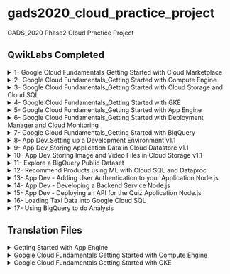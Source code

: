 # gads2020_cloud_practice_project
GADS_2020 Phase2 Cloud Practice Project

## QwikLabs Completed

<details>
  <summary>1- Google Cloud Fundamentals_Getting Started with Cloud Marketplace</summary>
  <img src="Screenshots/1- Google Cloud Fundamentals_Getting Started with Cloud Marketplace-1.jpg">
</details>

<details>
  <summary>2- Google Cloud Fundamentals_Getting Started with Compute Engine</summary>
  <img src="Screenshots/2- Google Cloud Fundamentals_Getting Started with Compute Engine-1.jpg">
</details>

<details>
  <summary>3- Google Cloud Fundamentals_Getting Started with Cloud Storage and Cloud SQL</summary>
  <img src="Screenshots/3- Google Cloud Fundamentals_Getting Started with Cloud Storage and Cloud SQL-1.jpg">
</details>

<details>
  <summary>4- Google Cloud Fundamentals_Getting Started with GKE</summary>
  <img src="Screenshots/4- Google Cloud Fundamentals_Getting Started with GKE-1.jpg">
</details>

<details>
  <summary>5- Google Cloud Fundamentals_Getting Started with App Engine</summary>
  <img src="Screenshots/5- Google Cloud Fundamentals_Getting Started with App Engine-1.jpg">
</details>

<details>
  <summary>6- Google Cloud Fundamentals_Getting Started with Deployment Manager and Cloud Monitoring</summary>
  <img src="Screenshots/6- Google Cloud Fundamentals_Getting Started with Deployment Manager and Cloud Monitoring-1.jpg">
</details>

<details>
  <summary>7- Google Cloud Fundamentals_Getting Started with BigQuery</summary>
  <img src="Screenshots/7- Google Cloud Fundamentals_Getting Started with BigQuery-1.jpg">
</details>

<details>
  <summary>8- App Dev_Setting up a Development Environment v1.1</summary>
  <img src="Screenshots/8- App Dev_Setting up a Development Environment v1.1-1.jpg">
</details>

<details>
  <summary>9- App Dev_Storing Application Data in Cloud Datastore v1.1</summary>
  <img src="Screenshots/9- App Dev_Storing Application Data in Cloud Datastore v1.1-1.jpg">
</details>

<details>
  <summary>10- App Dev_Storing Image and Video Files in Cloud Storage v1.1</summary>
  <img src="Screenshots/10- App Dev_Storing Image and Video Files in Cloud Storage v1.1-1.jpg">
</details>

<details>
  <summary>11- Explore a BigQuery Public Dataset</summary>
  <img src="Screenshots/11- Explore a BigQuery Public Dataset-1.jpg">
</details>

<details>
  <summary>12- Recommend Products using ML with Cloud SQL and Dataproc</summary>
  <img src="Screenshots/12- Recommend Products using ML with Cloud SQL and Dataproc-1.jpg">
</details>

<details>
  <summary>13- App Dev - Adding User Authentication to your Application Node.js</summary>
  <img src="Screenshots/13- App Dev - Adding User Authentication to your Application Node_js-1.jpg">
</details>

<details>
  <summary>14- App Dev - Developing a Backend Service Node.js</summary>
  <img src="Screenshots/14- App Dev - Developing a Backend Service Node_js-1.jpg">
</details>

<details>
  <summary>15- App Dev - Deploying an API for the Quiz Application Node.js</summary>
  <img src="Screenshots/15- App Dev - Deploying an API for the Quiz Application Node_js-1.jpg">
</details>

<details>
  <summary>16- Loading Taxi Data into Google Cloud SQL</summary>
  <img src="Screenshots/16- Loading Taxi Data into Google Cloud SQL-1.jpg">
</details>

<details>
  <summary>17- Using BigQuery to do Analysis</summary>
  <img src="Screenshots/17- Using BigQuery to do Analysis-1.jpg">
</details>


## Translation Files

<details>
  <summary>Getting Started with App Engine</summary>
  <img src="Translation/Getting Started with App Engine.md">
</details>

<details>
  <summary>Google Cloud Fundamentals Getting Started with Compute Engine</summary>
  <img src="Translation/Google Cloud Fundamentals Getting Started with Compute Engine.md">
</details>

<details>
  <summary>Google Cloud Fundamentals Getting Started with GKE</summary>
  <img src="Translation/Google Cloud Fundamentals Getting Started with GKE.md">
</details>

